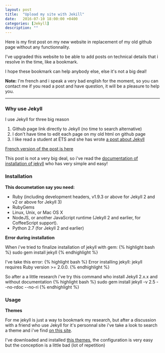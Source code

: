 ```yaml
---
layout: post
title:  "Upload my site with Jekill"
date:   2016-07-10 18:00:00 +0400
categories: [Jekyll]
description: ""
---
```


Here is my first post on my new website in replacement of my old 
github page without any functionnality.

I've upgraded this website to be able to add posts on technical 
details that i resolve in the time, like a bookmark.

I hope these bookmark can help anybody else, else it's not a big deal!

**Note:** I'm french and i speak a very bad english for the moment, 
so you can contact me if you read a post and have question, 
it will be a pleasure to help you.

---

### Why use Jekyll ###

I use Jekyll for three big reason

1. Github page link directly to Jekyll (no time to search alternative)
2. I don't have time to edit each page on my old html on github page
3. I like read a student at ÉTS and she has wrote [a post about Jekyll](http://girlknowstech.com/en/category/cms/jekyll/)

[French version of the post is here](http://girlknowstech.com/en/category/cms/jekyll/)

This post is not a very big deal, so i've read the 
[documentation of installation of jekyll](https://jekyllrb.com/docs/installation/)
who has very simple and easy! 

### Installation ###

**This documetation say you need:**

* Ruby (including development headers, v1.9.3 or above for Jekyll 2 and v2 or above for Jekyll 3)
* RubyGems
* Linux, Unix, or Mac OS X
* NodeJS, or another JavaScript runtime (Jekyll 2 and earlier, for CoffeeScript support).
* Python 2.7 (for Jekyll 2 and earlier)

**Error during installation**

When i've tried to finalize installation of jekyll with gem:
{% highlight bash %}
sudo gem install jekyll
{% endhighlight %}

I've take this error:
{% highlight bash %}
Error installing jekyll:
jekyll requires Ruby version >= 2.0.0.
{% endhighlight %}

So after a a little research i've try this command who install 
Jekyll 2.x.x and without documentation
{% highlight bash %}
sudo gem install jekyll -v 2.5 --no-rdoc --no-ri
{% endhighlight %}

### Usage ### 

**Themes**

For me jekyll is just a way to bookmark my research, but after a 
discussion with a friend who use Jekyll for it's personnal 
site i've take a look to search a theme and i've 
find [on this site](http://jekyllthemes.org/).

I've downloaded and installed [this themes](http://jekyllthemes.org/themes/stack-problems/), 
the configuration is very easy but the conception is a little bad 
(lot of repetition)
